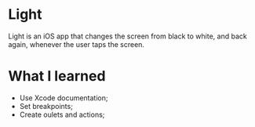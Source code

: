 # Light
Light is an iOS app that changes the screen from black to white, and back again, whenever the user taps the screen.

# What I learned
- Use Xcode documentation;
- Set breakpoints;
- Create oulets and actions;
  
